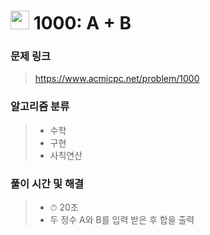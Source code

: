 # <img src="https://static.solved.ac/tier_small/1.svg" width=30> 1000: A + B

### 문제 링크
> https://www.acmicpc.net/problem/1000

### 알고리즘 분류
>- 수학
>- 구현
>- 사칙연산

### 풀이 시간 및 해결
> - ⏱ 20초
> - 두 정수 A와 B를 입력 받은 후 합을 출력
